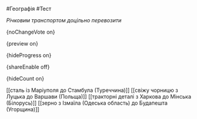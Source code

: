 #Географія #Тест

*Річковим транспортом доцільно перевозити*

{noChangeVote on}

{preview on}

{hideProgress on}

{shareEnable off}

{hideCount on}

[[сталь із Маріуполя до Стамбула (Туреччина)]]
[[свіжу чорницю з Луцька до Варшави (Польща)]]
[[тракторні деталі з Харкова до Мінська (Білорусь)]]
[[зерно з Ізмаїла (Одеська область) до Будапешта (Угорщина)]]
